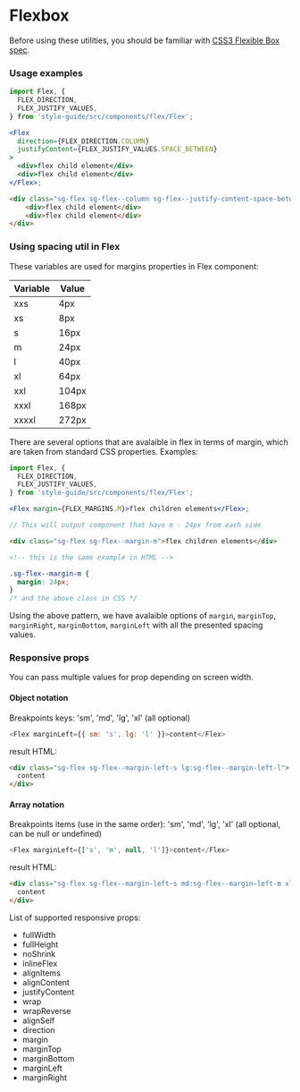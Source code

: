 # Flexbox

Before using these utilities, you should be familiar with [CSS3 Flexible Box spec](https://developer.mozilla.org/en-US/docs/Web/CSS/CSS_Flexible_Box_Layout/Basic_Concepts_of_Flexbox).

### Usage examples

```jsx
import Flex, {
  FLEX_DIRECTION,
  FLEX_JUSTIFY_VALUES,
} from 'style-guide/src/components/flex/Flex';

<Flex
  direction={FLEX_DIRECTION.COLUMN}
  justifyContent={FLEX_JUSTIFY_VALUES.SPACE_BETWEEN}
>
  <div>flex child element</div>
  <div>flex child element</div>
</Flex>;
```

```HTML
<div class="sg-flex sg-flex--column sg-flex--justify-content-space-between">
    <div>flex child element</div>
    <div>flex child element</div>
</div>
```

### Using spacing util in Flex

These variables are used for margins properties in Flex component:

| Variable | Value |
| -------- | ----- |
| xxs      | 4px   |
| xs       | 8px   |
| s        | 16px  |
| m        | 24px  |
| l        | 40px  |
| xl       | 64px  |
| xxl      | 104px |
| xxxl     | 168px |
| xxxxl    | 272px |

There are several options that are avalaible in flex in terms of margin, which are taken from standard CSS properties. Examples:

```jsx
import Flex, {
  FLEX_DIRECTION,
  FLEX_JUSTIFY_VALUES,
} from 'style-guide/src/components/flex/Flex';

<Flex margin={FLEX_MARGINS.M}>flex children elements</Flex>;

// This will output component that have m - 24px from each side
```

```HTML
<div class="sg-flex sg-flex--margin-m">flex children elements</div>

<!-- this is the same example in HTML -->
```

```css
.sg-flex--margin-m {
  margin: 24px;
}
/* and the above class in CSS */
```

Using the above pattern, we have avalaible options of `margin`, `marginTop`, `marginRight`, `marginBottom`, `marginLeft` with all the presented spacing values.

### Responsive props

You can pass multiple values for prop depending on screen width.

#### Object notation

Breakpoints keys: 'sm', 'md', 'lg', 'xl' (all optional)

```JavaScript
<Flex marginLeft={{ sm: 's', lg: 'l' }}>content</Flex>
```

result HTML:

```HTML
<div class="sg-flex sg-flex--margin-left-s lg:sg-flex--margin-left-l">
  content
</div>
```

#### Array notation

Breakpoints items (use in the same order): 'sm', 'md', 'lg', 'xl' (all optional, can be null or undefined)

```JavaScript
<Flex marginLeft={['s', 'm', null, 'l']}>content</Flex>
```

result HTML:

```HTML
<div class="sg-flex sg-flex--margin-left-s md:sg-flex--margin-left-m xl:sg-flex--margin-left-l">
  content
</div>
```

List of supported responsive props:

- fullWidth
- fullHeight
- noShrink
- inlineFlex
- alignItems
- alignContent
- justifyContent
- wrap
- wrapReverse
- alignSelf
- direction
- margin
- marginTop
- marginBottom
- marginLeft
- marginRight
